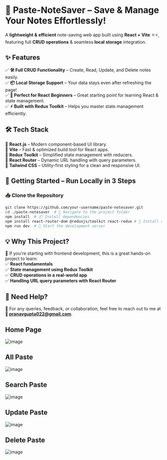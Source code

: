# 📝 Paste-NoteSaver – Save & Manage Your Notes Effortlessly!  

A **lightweight & efficient** note-saving web app built using **React + Vite** ⚛️⚡, featuring full **CRUD operations** & seamless **local storage** integration.  

## ✨ Features  
✅ **🛠️ Full CRUD Functionality** – Create, Read, Update, and Delete notes easily.  
✅ **📦 Local Storage Support** – Your data stays even after refreshing the page!  
✅ **🚀 Perfect for React Beginners** – Great starting point for learning React & state management.  
✅ **⚡ Built with Redux Toolkit** – Helps you master state management efficiently.  

## 🛠️ Tech Stack  
🔹 **React.js** – Modern component-based UI library.  
🔹 **Vite** – Fast & optimized build tool for React apps.  
🔹 **Redux Toolkit** – Simplified state management with reducers.  
🔹 **React Router** – Dynamic URL handling with query parameters.  
🔹 **Tailwind CSS** – Utility-first styling for a clean and responsive UI.  

## 🚀 Getting Started – Run Locally in 3 Steps  
### 📥 Clone the Repository  
```sh
git clone https://github.com/your-username/paste-notesaver.git
cd ./paste-notesaver  # 📂 Navigate to the project folder
npm install  # 📦 Install dependencies
npm install react-router-dom @reduxjs/toolkit react-redux # 🔧 Install required libraries
npm run dev  # 🚀 Start the development server
```

## 💡 Why This Project?  
🚀 If you're starting with frontend development, this is a great hands-on project to learn:  
✅ **React fundamentals**  
✅ **State management using Redux Toolkit**  
✅ **CRUD operations in a real-world app**  
✅ **Handling URL query parameters with React Router**  

## 💬 Need Help?  
📩 For any queries, feedback, or collaboration, feel free to reach out to me at **📧 pranavgupta022@gmail.com**.  

## Home Page
![image](https://github.com/user-attachments/assets/0fdd4084-308c-43f5-9bd3-0aa91fefb0d7)

## All Paste
![image](https://github.com/user-attachments/assets/1ddd9b5e-ac9f-47c9-9208-c25d0284b50d)

## Search Paste
![image](https://github.com/user-attachments/assets/d90665fd-c4de-48eb-8a37-aae5ae97cb5d)

## Update Paste
![image](https://github.com/user-attachments/assets/8ea19fbe-8786-49f4-b781-62dbbef256bc)

## Delete Paste
![image](https://github.com/user-attachments/assets/1ef1fd90-38e7-43ab-992a-929351af2be9)


